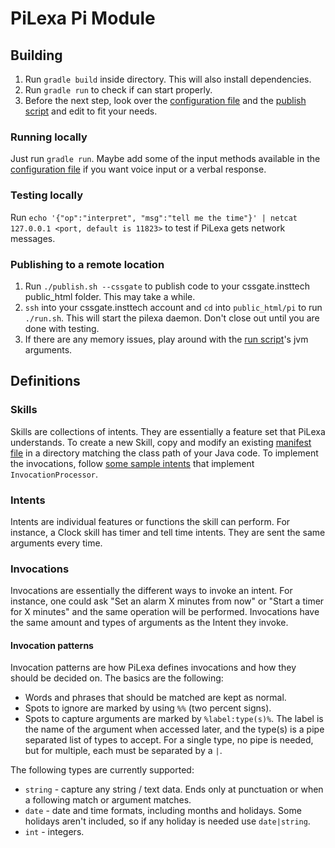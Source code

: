 # PiLexa Pi Module

## Building
1. Run `gradle build` inside directory.
    This will also install dependencies.
2. Run `gradle run` to check if can start properly.
3. Before the next step, look over the [configuration file](res/pilexa-config.json) and the [publish script](publish.sh) and edit to fit your needs.

### Running locally
Just run `gradle run`. Maybe add some of the input methods available in the [configuration file](res/pilexa-config.json) if you want voice input or a verbal response. 

### Testing locally
Run `echo '{"op":"interpret", "msg":"tell me the time"}' | netcat 127.0.0.1 <port, default is 11823>` to test if PiLexa
gets network messages. 

### Publishing to a remote location
1. Run `./publish.sh --cssgate` to publish code to your cssgate.insttech public_html folder. This may take a while.
2. `ssh` into your cssgate.insttech account and `cd` into `public_html/pi` to run `./run.sh`. This will start the pilexa daemon. Don't close out until you are done with testing.
3. If there are any memory issues, play around with the [run script](run.sh)'s jvm arguments.

## Definitions
### Skills
Skills are collections of intents. They are essentially a feature set that PiLexa understands. To create a new Skill, copy and modify an existing [manifest file](res/skills/com/viveret/pilexa/pi/defaultskills/clockskill/manifest.json) in a directory matching the class path of your Java code. To implement the invocations, follow [some sample intents](src/com/viveret/pilexa/pi/defaultskills/clockskill/) that implement `InvocationProcessor`.

### Intents
Intents are individual features or functions the skill can perform. For instance, a Clock skill has timer and tell time intents. They are sent the same arguments every time.

### Invocations
Invocations are essentially the different ways to invoke an intent. For instance, one could ask "Set an alarm X minutes from now" or "Start a timer for X minutes" and the same operation will be performed. Invocations have the same amount and types of arguments as the Intent they invoke.

#### Invocation patterns
Invocation patterns are how PiLexa defines invocations and how they should be decided on. The basics are the following:
* Words and phrases that should be matched are kept as normal.
* Spots to ignore are marked by using `%%` (two percent signs).
* Spots to capture arguments are marked by `%label:type(s)%`. The label is the name of the argument when accessed later, and the type(s) is a pipe separated list of types to accept. For a single type, no pipe is needed, but for multiple, each must be separated by a `|`.

The following types are currently supported:
* `string` - capture any string / text data. Ends only at punctuation or when a following match or argument matches.
* `date` - date and time formats, including months and holidays. Some holidays aren't included, so if any holiday is needed use `date|string`.
* `int` - integers.
